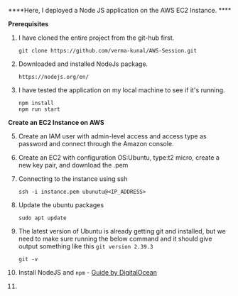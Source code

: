 ****Here, I deployed a Node JS application on the AWS EC2 Instance. ****

**Prerequisites**
1. I have cloned the entire project from the git-hub first.
    ```
    git clone https://github.com/verma-kunal/AWS-Session.git
    ```
2. Downloaded and installed NodeJs package.
   ```
   https://nodejs.org/en/
   ```
4. I have tested the application on my local machine to see if it's running. 
   ```
   npm install
   npm run start
   ```

**Create an EC2 Instance on AWS**

5. Create an IAM user with admin-level access and access type as password and connect through the Amazon console. 

6. Create an EC2 with configuration OS:Ubuntu, type:t2 micro, create a new key pair, and download the .pem
   
7. Connecting to the instance using ssh
    ```
    ssh -i instance.pem ubunutu@<IP_ADDRESS>
    ```
8. Update the ubuntu packages
   ```
   sudo apt update
    ```
9. The latest version of Ubuntu is already getting git and installed, but we need to make sure running the below command and it should give output something like this `git version 2.39.3`
    ```
    git -v
    ```
10. Install NodeJS and `npm` -  [Guide by DigitalOcean](https://www.digitalocean.com/community/tutorials/how-to-install-node-js-on-ubuntu-22-04)
11. 

